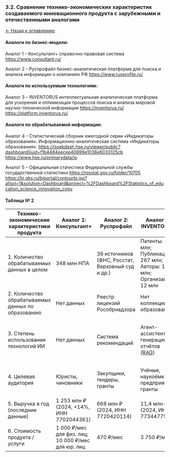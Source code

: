 ### 3.2. Сравнение технико-экономических характеристик создаваемого инновационного продукта с зарубежными и отечественными аналогами

[← Назад к оглавлению](#оглавление)


#### Аналоги по бизнес-модели:

Аналог 1 - Консультант+ справочно-правовая система
https://www.consultant.ru/

Аналог 2 - Руспрофайл бизнес-аналитическая платформа для поиска и анализа информации о компаниях РФ
https://www.rusprofile.ru/

#### Аналоги по используемым технологиям:

Аналог 3 – INVENTORUS интеллектуальная аналитическая платформа для ускорения и оптимизации процессов поиска и анализа мировой научно-технической информации
https://inventorus.ru/
https://platform.inventorus.ru/

#### Аналоги по обрабатываемой информации:

Аналог 4 - Статистический сборник ежегодной серии «Индикаторы образования». Информационно-аналитическая система «Индикаторы образования».
https://issekdash.hse.ru/viewer/public?dashboardGuid=f1b4484eecee40699e1036e6033125cb
https://www.hse.ru/primarydata/io

Аналог 5 – Официальная статистика Федеральной службы государственной статистики
https://rosstat.gov.ru/folder/10705
https://bi.gks.ru/biportal/contourbi.jsp?allsol=1&solution=Dashboard&project=%2FDashboard%2FStatistics_of_education_science_innovation_copy

#### Таблица № 2

| Технико-экономические характеристики продукта | Аналог 1: Консультант+ | Аналог 2: Руспрофайл | Аналог 3: INVENTORUS | Аналог 4: ВШЭ "Индикаторы образования" | Аналог 5: Росстат | Создаваемый продукт |
|----------------------------------------------|----------|----------|----------|----------|----------|-------------------|
| 1. Количество обрабатываемых данных в целом | 348 млн НПА | 39 источников (ФНС, Росстат, Верховный суд и др.) | Патенты: 170 млн; Публикации: 267 млн; Авторы: 114 млн; Организации: 12 млн | Статистические формы (раздел образования) | Статистические формы (раздел образования) | Все статистические формы |
| 2. Количество обрабатываемых данных по образованию | Нет данных | Реестр лицензий Рособрнадзора | Нет коллекции по образованию | Кол-во дашбордов: 57 | Кол-во дашбордов: 8 | Динамическое построение |
| 3. Степень использования технологий ИИ | Нет данных | Система рекомендаций | Агент-ассистент и генерация отчётов ([RAG](glossarium.md#технологии-работы-с-данными)) | Нет | Нет | Максимальная точность количественных данных + интеллектуальная аналитика ([GraphRAG](glossarium.md#технологии-работы-с-данными)) |
| 4. Целевая аудитория | Юристы, чиновники | Закупщики, тендеры, гранты | Учёные, наукоёмкие предприятия, гранты | Учёные, чиновники | Учёные, чиновники | Чиновники, учёные, производители образовательных продуктов |
| 5. Выручка в год (последние данные) | 1 253 млн ₽ (2024, +14%, ИНН 7702044361) | 668 млн ₽ (2024, ИНН 7720420114) | 11,4 млн ₽ (2024, ИНН 7734477520) | 300 млн ₽ (госзадание) | Нет данных | Оценить самостоятельно |
| 6. Стоимость продукта / услуги | 1 000 ₽/мес для физ. лиц; 10 000 ₽/мес для юр. лиц | 470 ₽/мес | 3 750 ₽/мес | Бесплатно | Бесплатно | Сылка на информацию о тарифах |

